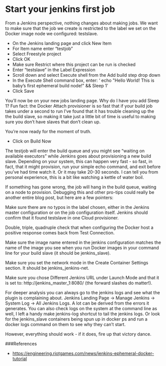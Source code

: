 # Start your jenkins first job

From a Jenkins perspective, nothing changes about making jobs. We want to make sure that the job we create is restricted to the label we set on the Docker image node we configured: testslave.

 - On the Jenkins landing page and click New Item
 - For Item name enter “testjob”
 - Select Freestyle project
 - Click OK
 - Make sure Restrict where this project can be run is checked
 - Enter “testslave” in the Label Expression
 - Scroll down and select Execute shell from the Add build step drop down
 - In the Execute Shell command box, enter: ‘ echo "Hello World! This is baby’s first ephemeral build node!" && Sleep 1’
 - Click Save

You’ll now be on your new jobs landing page. Why do I have you add Sleep 1? Fun fact: the Docker Attach provisioner is so fast that if your build job takes under a second to run I’ve found that it has trouble cleaning up the the build slave, so making it take just a little bit of time is useful to making sure you don’t have slaves that don’t clean up.

You’re now ready for the moment of truth.

 * Click on Build Now

The testjob will enter the build queue and you might see “waiting on available executors” while Jenkins goes about provisioning a new build slave. Depending on your system, this can happen very fast - so fast, in fact, that it might provision, run your simple echo command, and exit before you’ve had time watch it. Or it may take 20-30 seconds. I can tell you from personal experience, this is a bit like watching a kettle of water boil.

If something has gone wrong, the job will hang in the build queue, waiting on a node to provision. Debugging this and other pro-tips could really be another entire blog post, but here are a few pointers:

Make sure there are no typos in the label chosen, either in the Jenkins master configuration or on the job configuration itself. Jenkins should confirm that it found testslave in one Cloud provisioner.

Double, triple, quadruple check that when configuring the Docker host a positive response comes back from Test Connection.

Make sure the image name entered in the jenkins configuration matches the name of the image you see when you run Docker images in your command line for your build slave (it should be jenkins_slave).

Make sure you set the network mode in the Create Container Settings section. It should be jenkins_jenkins-net.

Make sure you chose Different Jenkins URL under Launch Mode and that it is set to: http://jenkins_master_1:8080/ (the forward slashes do matter!).

For deeper analysis you can always go to the jenkins logs and see what the plugin is complaining about. Jenkins Landing Page -> Manage Jenkins -> System Log -> All Jenkins Logs. A lot can be derived from the errors it generates. You can also check logs on the system at the command line as well, I left a handy make jenkins-log shortcut to tail the jenkins logs. Or look for the jenkins_slave containers being spun up in docker ps and run a docker logs command on them to see why they can’t start.

However, everything should work - if it does, fire up that victory dance.

###References

 - https://engineering.riotgames.com/news/jenkins-ephemeral-docker-tutorial

